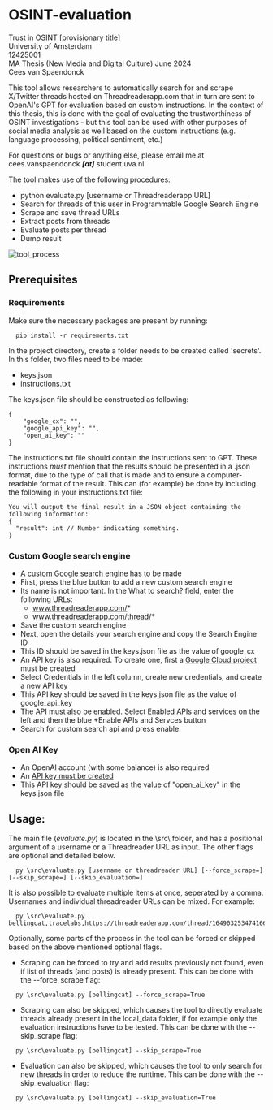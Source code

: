 # OSINT-evaluation
Trust in OSINT [provisionary title]  
University of Amsterdam  
12425001  
MA Thesis (New Media and Digital Culture)
June 2024  
Cees van Spaendonck  

This tool allows researchers to automatically search for and scrape X/Twitter threads hosted on Threadreaderapp.com that in turn are sent to OpenAI's GPT for evaluation based on custom instructions. In the context of this thesis, this is done with the goal of evaluating the trustworthiness of OSINT investigations - but this tool can be used with other purposes of social media analysis as well based on the custom instructions (e.g. language processing, political sentiment, etc.) 

For questions or bugs or anything else, please email me at cees.vanspaendonck ***[at]*** student.uva.nl

The tool makes use of the following procedures:
- python evaluate.py [username or Threadreaderapp URL]  
- Search for threads of this user in Programmable Google Search Engine  
- Scrape and save thread URLs  
- Extract posts from threads  
- Evaluate posts per thread  
- Dump result  

![tool_process](https://github.com/ceesvanspaendonck/OSINT-evaluation/assets/10400578/d5fe478d-bed6-4895-ba58-d6c25422741c)
  
## Prerequisites
### Requirements
Make sure the necessary packages are present by running:
```
  pip install -r requirements.txt
```
In the project directory, create a folder needs to be created called 'secrets'.  
In this folder, two files need to be made:  
  - keys.json
  - instructions.txt

The keys.json file should be constructed as following:
```
{  
    "google_cx": "",  
    "google_api_key": "",  
    "open_ai_key": ""  
}
```
The instructions.txt file should contain the instructions sent to GPT. These instructions *must* mention that the results should be presented in a .json format, due to the type of call that is made and to ensure a computer-readable format of the result. This can (for example) be done by including the following in your instructions.txt file:
```
You will output the final result in a JSON object containing the following information:
{
  "result": int // Number indicating something.
}
```
### Custom Google search engine
  - A [custom Google search engine](https://programmablesearchengine.google.com/controlpanel/all) has to be made
  - First, press the blue button to add a new custom search engine
  - Its name is not important. In the What to search? field, enter the following URLs:
     * www.threadreaderapp.com/*  
     * www.threadreaderapp.com/thread/*
  - Save the custom search engine
  - Next, open the details your search engine and copy the Search Engine ID
  - This ID should be saved in the keys.json file as the value of google_cx
  - An API key is also required. To create one, first a [Google Cloud project](https://console.cloud.google.com/apis/) must be created
  - Select Credentials in the left column, create new credentials, and create a new API key
  - This API key should be saved in the keys.json file as the value of google_api_key
  - The API must also be enabled. Select Enabled APIs and services on the left and then the blue +Enable APIs and Servces button
  - Search for custom search api and press enable.
### Open AI Key
  - An OpenAI account (with some balance) is also required
  - An [API key must be created](https://platform.openai.com/settings/profile?tab=api-keys)
  - This API key should be saved as the value of "open_ai_key" in the keys.json file

## Usage:
The main file (*evaluate.py*) is located in the \src\ folder, and has a positional argument of a username or a Threadreader URL as input. The other flags are optional and detailed below.
```
  py \src\evaluate.py [username or threadreader URL] [--force_scrape=] [--skip_scrape=] [--skip_evaluation=]
```
It is also possible to evaluate multiple items at once, seperated by a comma. Usernames and individual threadreader URLs can be mixed. For example:  
```
  py \src\evaluate.py bellingcat,tracelabs,https://threadreaderapp.com/thread/1649032534741663745
```
Optionally, some parts of the process in the tool can be forced or skipped based on the above mentioned optional flags.  
- Scraping can be forced to try and add results previously not found, even if list of threads (and posts) is already present. This can be done with the --force_scrape flag:
```
  py \src\evaluate.py [bellingcat] --force_scrape=True
```
- Scraping can also be skipped, which causes the tool to directly evaluate threads already present in the local_data folder, if for example only the evaluation instructions have to be tested. This can be done with the --skip_scrape flag:
```
  py \src\evaluate.py [bellingcat] --skip_scrape=True
```
- Evaluation can also be skipped, which causes the tool to only search for new threads in order to reduce the runtime. This can be done with the --skip_evaluation flag:
```
  py \src\evaluate.py [bellingcat] --skip_evaluation=True
```
